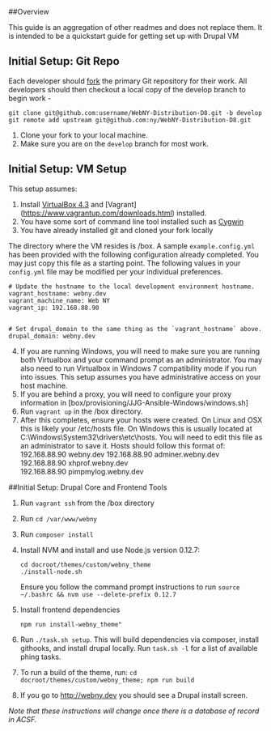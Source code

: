 ##Overview

This guide is an aggregation of other readmes and does not replace them. It is intended to be a quickstart guide
for getting set up with Drupal VM

## Initial Setup: Git Repo

Each developer should [fork](https://help.github.com/articles/fork-a-repo) the
primary Git repository for their work. All developers should then checkout a
local copy of the develop branch to begin work -

    git clone git@github.com:username/WebNY-Distribution-D8.git -b develop
    git remote add upstream git@github.com:ny/WebNY-Distribution-D8.git

1. Clone your fork to your local machine.
2. Make sure you are on the `develop` branch for most work.


## Initial Setup: VM Setup

This setup assumes:

1. Install [VirtualBox 4.3](https://www.virtualbox.org/wiki/Download_Old_Builds_4_3) and [Vagrant] (https://www.vagrantup.com/downloads.html) installed.
2. You have some sort of command line tool installed such as [Cygwin](https://cygwin.com/install.html)
3. You have already installed git and cloned your fork locally

The directory where the VM resides is /box. A sample `example.config.yml` has been
provided with the following configuration already completed. You may just copy this file as a starting point. 
The following values in your `config.yml` file may be modified per your
individual preferences.

    # Update the hostname to the local development environment hostname.
    vagrant_hostname: webny.dev
    vagrant_machine_name: Web NY
    vagrant_ip: 192.168.88.90


    # Set drupal_domain to the same thing as the `vagrant_hostname` above.
    drupal_domain: webny.dev
    
4. If you are running Windows, you will need to make sure you are running both Virtualbox and your command prompt as
an administrator. You may also need to run Virtualbox in Windows 7 compatibility mode if you run into issues. This setup
assumes you have administrative access on your host machine. 
5. If you are behind a proxy, you will need to configure your proxy information in [box/provisioning/JJG-Ansible-Windows/windows.sh]
6. Run `vagrant up` in the /box directory.
7. After this completes, ensure your hosts were created. On Linux and OSX this is likely your /etc/hosts file. On 
Windows this is usually located at C:\Windows\System32\drivers\etc\hosts. 
You will need to edit this file as an administrator to save it. Hosts should follow this format of:
192.168.88.90  webny.dev 
192.168.88.90  adminer.webny.dev 
192.168.88.90  xhprof.webny.dev  
192.168.88.90  pimpmylog.webny.dev  




##Initial Setup: Drupal Core and Frontend Tools

1. Run `vagrant ssh` from the /box directory
2. Run `cd /var/www/webny`
3. Run `composer install`
4. Install NVM and install and use Node.js version 0.12.7: 

    ```
    cd docroot/themes/custom/webny_theme
    ./install-node.sh
    ```
    
    Ensure you follow the command prompt instructions to run `source ~/.bashrc && nvm use --delete-prefix 0.12.7`
    
5. Install frontend dependencies

    ```
    npm run install-webny_theme"
    ```
    
6. Run `./task.sh setup`. This will build dependencies via composer, install githooks, and install drupal locally.
Run `task.sh -l` for a list of available phing tasks. 

7. To run a build of the theme, run: `cd docroot/themes/custom/webny_theme; npm run build`


8. If you go to  http://webny.dev you should see a Drupal install screen. 

*Note that these instructions will change once there is a database of record in ACSF.*
